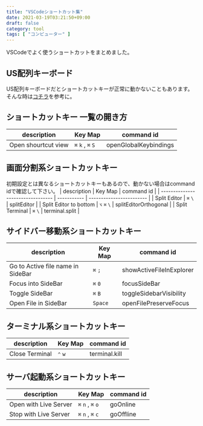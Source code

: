 ```yaml
---
title: "VSCodeショートカット集"
date: 2021-03-19T03:21:50+09:00
draft: false
category: tool
tags: [ "コンピューター" ]
---
```


VSCodeでよく使うショートカットをまとめました。

<!--more-->
## US配列キーボード
US配列キーボードだとショートカットキーが正常に動かないこともあります。  
そんな時は[コチラ](https://webrandum.net/visual-studio-code-keydown-code/)を参考に。  

## ショートカットキー 一覧の開き方
| description         | Key Map           | command id            |
| ------------------- | ----------------- | --------------------- |
| Open shourtcut view | `⌘` `k` , `⌘` `S` | openGlobalKeybindings |

## 画面分割系ショートカットキー
初期設定とは異なるショートカットキーもあるので、動かない場合はcommand idで確認して下さい。
| description                       | Key Map     | command id               |
| --------------------------------- | ----------- | ------------------------ |
| Split Editor                      | `⌘` `\`     | splitEditor              |
| Split Editor to bottom            | `⌥` `⌘` `\` | splitEditorOrthogonal    |
| Split Terminal                    | `⌘` `\`     | terminal.split           |

## サイドバー移動系ショートカットキー
| description                       | Key Map | command id               |
| --------------------------------- | ------- | ------------------------ |
| Go to Active file name in SideBar | `⌘` `;` | showActiveFileInExplorer |
| Focus into SideBar                | `⌘` `0` | focusSideBar             |
| Toggle SideBar                    | `⌘` `B` | toggleSidebarVisibility  |
| Open File in SideBar              | `Space` | openFilePreserveFocus    |

## ターミナル系ショートカットキー
| description    | Key Map | command id    |
| -------------- | ------- | ------------- |
| Close Terminal | `⌃` `w` | terminal.kill |

## サーバ起動系ショートカットキー
| description           | Key Map           | command id |
| --------------------- | ----------------- | ---------- |
| Open with Live Server | `⌘` `n` , `⌘` `o` | goOnline   |
| Stop with Live Server | `⌘` `n` , `⌘` `c` | goOffline  |